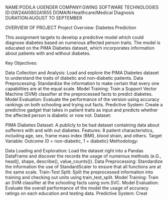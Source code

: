 NAME:PODILA UGENDER
COMPANY:GWING SOFTWARE TECHNOLOGIES
ID:GW24AI0802A1655
DOMAIN:Healthcare/Medical Diagnosis
DURATION:AUGUST TO SEPTEMBER

OVERVIEW OF PROJECT
Project Overview: Diabetes Prediction

This assignment targets to develop a predictive model which could diagnose diabetes based on numerous affected person traits. The model is educated on the PIMA Diabetes dataset, which incorporates information about patients with and without diabetes.

Key Objectives:

Data Collection and Analysis: Load and explore the PIMA Diabetes dataset to understand the traits of diabetic and non-diabetic patients.
Data Preprocessing: Standardize the information to make certain that every one capabilities are at the equal scale.
Model Training: Train a Support Vector Machine (SVM) classifier at the preprocessed facts to predict diabetes.
Model Evaluation: Evaluate the performance of the version using accuracy rankings on both schooling and trying out facts.
Predictive System: Create a predictive gadget that takes in patient traits as input and predicts whether the affected person is diabetic or now not.
Dataset:

PIMA Diabetes Dataset: A publicly to be had dataset containing data about sufferers with and with out diabetes.
Features: 8 patient characteristics, including age, sex, frame mass index (BMI), blood strain, and others.
Target Variable: Outcome (0 = non-diabetic, 1 = diabetic)
Methodology:

Data Loading and Exploration: Load the dataset right into a Pandas DataFrame and discover the records the usage of numerous methods (e.G., head(), shape, describe(), value_counts()).
Data Preprocessing: Standardize the information the use of StandardScaler to ensure that all functions are at the same scale.
Train-Test Split: Split the preprocessed information into training and checking out units using train_test_split.
Model Training: Train an SVM classifier at the schooling facts using svm.SVC.
Model Evaluation: Evaluate the overall performance of the model the usage of accuracy ratings on each education and testing data.
Predictive System: Creat

